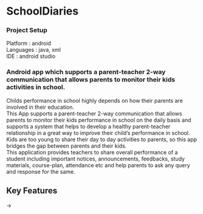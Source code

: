 # SchoolDiaries
### Project Setup
Platform  : android</br>
Languages : java, xml</br>
IDE       : android studio</br>
### Android app which supports a parent-teacher 2-way communication that allows parents to monitor their kids activities in school.
Childs performance in school highly depends on how their parents are involved in their education.</br> 
This App supports a parent-teacher 2-way communication that allows parents to monitor their kids performance in school on the daily basis and supports a system that helps to develop a healthy parent-teacher relationship in a great way to improve their child’s performance in school.</br>
Kids are too young to share their day to day activities to parents, so this app bridges the gap between parents and their kids.</br>
This application provides teachers to share overall performance of a student including important notices, announcements, feedbacks, study materials, course-plan, attendance etc and help parents to ask any query and response for the same.</br>

## Key Features
-> 
